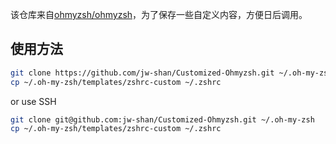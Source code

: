 该仓库来自[ohmyzsh/ohmyzsh](https://github.com/ohmyzsh/ohmyzsh.git)，为了保存一些自定义内容，方便日后调用。

## 使用方法

```bash
git clone https://github.com/jw-shan/Customized-Ohmyzsh.git ~/.oh-my-zsh
cp ~/.oh-my-zsh/templates/zshrc-custom ~/.zshrc
```

or use SSH
```bash
git clone git@github.com:jw-shan/Customized-Ohmyzsh.git ~/.oh-my-zsh
cp ~/.oh-my-zsh/templates/zshrc-custom ~/.zshrc
```

